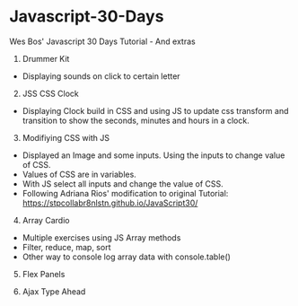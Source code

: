 # Javascript-30-Days
Wes Bos' Javascript 30 Days Tutorial - And extras

1. Drummer Kit
- Displaying sounds on click to certain letter

2. JSS CSS Clock
- Displaying Clock build in CSS and using JS to update css transform and transition to show the seconds, minutes and hours in a clock.

3. Modifiying CSS with JS
- Displayed an Image and some inputs. Using the inputs to change value of CSS.
- Values of CSS are in variables.
- With JS select all inputs and change the value of CSS.
- Following Adriana Rios' modification to original Tutorial: https://stpcollabr8nlstn.github.io/JavaScript30/

4. Array Cardio
- Multiple exercises using JS Array methods
- Filter, reduce, map, sort
- Other way to console log array data with console.table()

5. Flex Panels


6. Ajax Type Ahead

